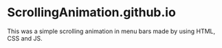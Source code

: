 # ScrollingAnimation.github.io
This was a simple scrolling animation in menu bars made by using HTML, CSS and JS.
